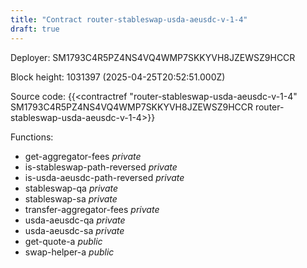```yaml
---
title: "Contract router-stableswap-usda-aeusdc-v-1-4"
draft: true
---
```

Deployer: SM1793C4R5PZ4NS4VQ4WMP7SKKYVH8JZEWSZ9HCCR


 



Block height: 1031397 (2025-04-25T20:52:51.000Z)

Source code: {{<contractref "router-stableswap-usda-aeusdc-v-1-4" SM1793C4R5PZ4NS4VQ4WMP7SKKYVH8JZEWSZ9HCCR router-stableswap-usda-aeusdc-v-1-4>}}

Functions:

* get-aggregator-fees _private_
* is-stableswap-path-reversed _private_
* is-usda-aeusdc-path-reversed _private_
* stableswap-qa _private_
* stableswap-sa _private_
* transfer-aggregator-fees _private_
* usda-aeusdc-qa _private_
* usda-aeusdc-sa _private_
* get-quote-a _public_
* swap-helper-a _public_
